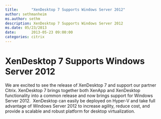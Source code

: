 ```yaml
---
title:      "XenDesktop 7 Supports Windows Server 2012"
author: sethmanheim
ms.author: sethm
description: XenDesktop 7 Supports Windows Server 2012
ms.date: 05/23/2013
date:       2013-05-23 09:00:00
categories: citrix
---
```

# XenDesktop 7 Supports Windows Server 2012

We are excited to see the release of XenDesktop 7 and support our partner Citrix. XenDesktop 7 brings together both XenApp and XenDesktop functionality into a common release and now brings support for Windows Server 2012.  XenDesktop can easily be deployed on Hyper-V and take full advantage of Windows Server 2012 to increase agility, reduce cost, and provide a scalable and robust platform for desktop virtualization.
